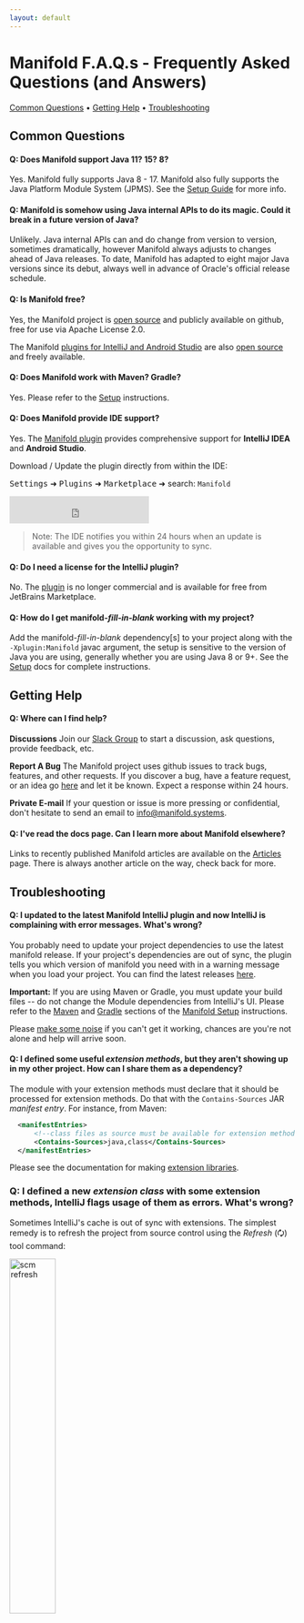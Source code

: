 ```yaml
---
layout: default
---
```


# Manifold F.A.Q.s - Frequently Asked Questions (and Answers)

[Common Questions](#common-questions) • [Getting Help](#getting-help) • [Troubleshooting](#troubleshooting)


## Common Questions

#### Q: Does Manifold support Java 11? 15? 8?
Yes.  Manifold fully supports Java 8 - 17.  Manifold also fully supports the Java Platform Module System (JPMS).  See the
[Setup Guide](http://manifold.systems/docs.html#setup) for more info.

#### Q: Manifold is somehow using Java internal APIs to do its magic. Could it break in a future version of Java?
Unlikely.  Java internal APIs can and do change from version to version, sometimes dramatically, however Manifold always
adjusts to changes ahead of Java releases. To date, Manifold has adapted to eight major Java versions since its debut,
always well in advance of Oracle's official release schedule.  

#### Q: Is Manifold free?
Yes, the Manifold project is [open source](https://github.com/manifold-systems/manifold) and publicly available on
github, free for use via Apache License 2.0.

The Manifold [plugins for IntelliJ and Android Studio](https://plugins.jetbrains.com/plugin/10057-manifold/) are also
[open source](https://github.com/manifold-systems/manifold-ij) and freely available.

#### Q: Does Manifold work with Maven?  Gradle?
Yes.  Please refer to the [Setup](http://manifold.systems/docs.html#setup) instructions. 

#### Q: Does Manifold provide IDE support?
Yes.  The [Manifold plugin](https://plugins.jetbrains.com/plugin/10057-manifold) provides comprehensive support for
**IntelliJ IDEA** and **Android Studio**.

Download / Update the plugin directly from within the IDE:

<kbd>Settings</kbd> ➜ <kbd>Plugins</kbd> ➜ <kbd>Marketplace</kbd> ➜ search: `Manifold` 

<iframe frameborder="none" width="245px" height="48px" src="https://plugins.jetbrains.com/embeddable/install/10057">
</iframe>
  
>Note: The IDE notifies you within 24 hours when an update is available and gives you the opportunity to sync.

#### Q: Do I need a license for the IntelliJ plugin?
No. The [plugin](https://plugins.jetbrains.com/plugin/10057-manifold/) is no longer commercial and is available for free
from JetBrains Marketplace.

#### Q: How do I get manifold-*fill-in-blank* working with my project? 
Add the manifold-*fill-in-blank* dependency[s] to your project along with the `-Xplugin:Manifold` javac argument, the
setup is sensitive to the version of Java you are using, generally whether you are using Java 8 or 9+. See the
[Setup](http://manifold.systems/docs.html#setup) docs for complete instructions.
 
## Getting Help

#### Q: Where can I find help?

**Discussions**
Join our [Slack Group](https://join.slack.com/t/manifold-group/shared_invite/zt-e0bq8xtu-93ASQa~a8qe0KDhOoD6Bgg) to start
a discussion, ask questions, provide feedback, etc.

**Report A Bug**
The Manifold project uses github issues to track bugs, features, and other requests.  If you discover a bug, have a
feature request, or an idea go [here](https://github.com/manifold-systems/manifold/issues) and let it be known. Expect a
response within 24 hours.

**Private E-mail**
If your question or issue is more pressing or confidential, don't hesitate to send an email to [info@manifold.systems](mailto:info@manifold.systems).

#### Q: I've read the docs page.  Can I learn more about Manifold elsewhere?

Links to recently published Manifold articles are available on the [Articles](http://manifold.systems/articles/articles.html) 
page.  There is always another article on the way, check back for more. 

## Troubleshooting

#### Q: I updated to the latest Manifold IntelliJ plugin and now IntelliJ is complaining with error messages.  What's wrong?
You probably need to update your project dependencies to use the latest manifold release.  If your project's
dependencies are out of sync, the plugin tells you which version of manifold you need with in a warning message
when you load your project.  You can find the latest releases [here](https://github.com/manifold-systems/manifold/tags).

**Important:** If you are using Maven or Gradle, you must update your build files -- do not change the Module dependencies from 
IntelliJ's UI. Please refer to the [Maven](http://manifold.systems/docs.html#maven) and [Gradle](http://manifold.systems/docs.html#gradle)
sections of the [Manifold Setup](http://manifold.systems/docs.html#setup) instructions. 

Please [make some noise](https://join.slack.com/t/manifold-group/shared_invite/zt-e0bq8xtu-93ASQa) if you can't get it
working, chances are you're not alone and help will arrive soon.

#### Q: I defined some useful *extension methods*, but they aren't showing up in my other project. How can I share them as a dependency?
The module with your extension methods must declare that it should be processed for extension methods. Do that with the
`Contains-Sources` JAR *manifest entry*. For instance, from Maven:
```xml
  <manifestEntries>
      <!--class files as source must be available for extension method classes-->
      <Contains-Sources>java,class</Contains-Sources>
  </manifestEntries>
```
Please see the documentation for making [extension libraries](https://github.com/manifold-systems/manifold/tree/master/manifold-deps-parent/manifold-ext#extension-libraries).

### Q: I defined a new *extension class* with some extension methods, IntelliJ flags usage of them as errors. What's wrong?
Sometimes IntelliJ's cache is out of sync with extensions. The simplest remedy is to refresh the project from source
control using the *Refresh* (&#x1f5d8;) tool command:
<p><img src="http://manifold.systems/images/scm_refresh.png" alt="scm refresh" width="40%" height="40%"/></p>

